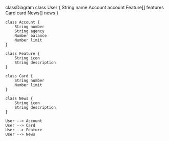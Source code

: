 classDiagram
    class User {
        String name
        Account account
        Feature[] features
        Card card
        News[] news
    }
    
    class Account {
        String number
        String agency
        Number balance
        Number limit
    }

    class Feature {
        String icon
        String description
    }

    class Card {
        String number
        Number limit
    }

    class News {
        String icon
        String description
    }

    User --> Account
    User --> Card
    User --> Feature
    User --> News

